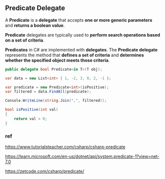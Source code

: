 ## Predicate<T> Delegate
A **Predicate** is a **delegate** that accepts **one or more generic parameters** and **returns a boolean value**.

**Predicate** delegates are typically used to **perform search operations based on a set of criteria**.

**Predicates** in C# are implemented with **delegates**. The **Predicate delegate** represents the method that **defines a set of criteria** and **determines whether the specified object meets those criteria**.


```cs
public delegate bool Predicate<in T>(T obj);

```

```cs
var data = new List<int> { 1, -2, 3, 0, 2, -1 };

var predicate = new Predicate<int>(isPositive);
var filtered = data.FindAll(predicate);

Console.WriteLine(string.Join(",", filtered));

bool isPositive(int val)
{
    return val > 0;
}
```



### ref
https://www.tutorialsteacher.com/csharp/csharp-predicate

https://learn.microsoft.com/en-us/dotnet/api/system.predicate-1?view=net-7.0

https://zetcode.com/csharp/predicate/

